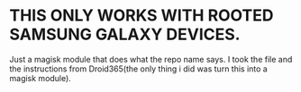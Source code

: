 # THIS ONLY WORKS WITH ROOTED SAMSUNG GALAXY DEVICES.

Just a magisk module that does what the repo name says. I took the file and the instructions from Droid365(the only thing i did was turn this into a magisk module).
